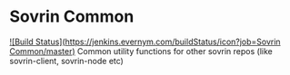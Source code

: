 # Sovrin Common
[![Build Status](https://jenkins.evernym.com/buildStatus/icon?job=Sovrin Common/master)](https://jenkins.evernym.com/view/Core/job/Sovrin%20Common/job/master/)
Common utility functions for other sovrin repos (like sovrin-client, sovrin-node etc)
